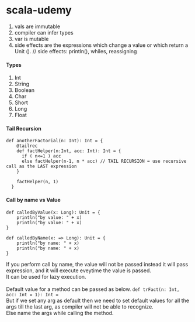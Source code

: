 # scala-udemy

1. vals are immutable
2. compiler can infer types
3. var is mutable
4. side effects are the expressions which change a value or which return a Unit ().  // side effects: println(), whiles, reassigning

#### Types
1. Int
2. String
3. Boolean
4. Char
5. Short
6. Long
7. Float

#### Tail Recursion

```
def anotherFactorial(n: Int): Int = {
    @tailrec
    def factHelper(n:Int, acc: Int): Int = {
      if ( n<=1 ) acc
      else factHelper(n-1, n * acc) // TAIL RECURSION = use recursive call as the LAST expression
    }

    factHelper(n, 1)
  }
```

#### Call by name vs Value
```
def calledByValue(x: Long): Unit = {
    println("by value: " + x)
    println("by value: " + x)
}

def calledByName(x: => Long): Unit = {
    println("by name: " + x)
    println("by name: " + x)
}
```

If you perform call by name, the value will not be passed instead it will pass expression, and it will execute eveytime the value is passed.<br>
It can be used for lazy execution. <br><br>
Default value for a method can be passed as below.
`def trFact(n: Int, acc: Int = 1): Int =`<br>
But if we set any arg as default then we need to set default values for all the args till the last arg, as compiler will not be able to recognize.<br>
Else name the args while calling the method.

